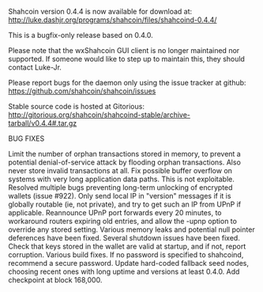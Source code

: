 Shahcoin version 0.4.4 is now available for download at:
http://luke.dashjr.org/programs/shahcoin/files/shahcoind-0.4.4/

This is a bugfix-only release based on 0.4.0.

Please note that the wxShahcoin GUI client is no longer maintained nor supported. If someone would like to step up to maintain this, they should contact Luke-Jr.

Please report bugs for the daemon only using the issue tracker at github:
https://github.com/shahcoin/shahcoin/issues

Stable source code is hosted at Gitorious:
http://gitorious.org/shahcoin/shahcoind-stable/archive-tarball/v0.4.4#.tar.gz

BUG FIXES

Limit the number of orphan transactions stored in memory, to prevent a potential denial-of-service attack by flooding orphan transactions. Also never store invalid transactions at all.
Fix possible buffer overflow on systems with very long application data paths. This is not exploitable.
Resolved multiple bugs preventing long-term unlocking of encrypted wallets (issue #922).
Only send local IP in "version" messages if it is globally routable (ie, not private), and try to get such an IP from UPnP if applicable.
Reannounce UPnP port forwards every 20 minutes, to workaround routers expiring old entries, and allow the -upnp option to override any stored setting.
Various memory leaks and potential null pointer deferences have been
fixed.
Several shutdown issues have been fixed.
Check that keys stored in the wallet are valid at startup, and if not,
report corruption.
Various build fixes.
If no password is specified to shahcoind, recommend a secure password.
Update hard-coded fallback seed nodes, choosing recent ones with long uptime and versions at least 0.4.0.
Add checkpoint at block 168,000.

